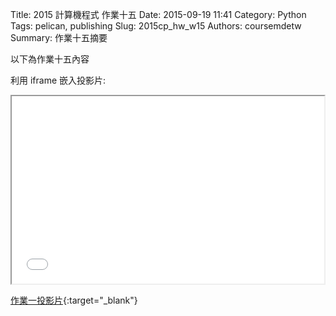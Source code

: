 Title: 2015 計算機程式 作業十五
Date: 2015-09-19 11:41
Category: Python
Tags: pelican, publishing
Slug: 2015cp_hw_w15
Authors: coursemdetw
Summary: 作業十五摘要

以下為作業十五內容

利用 iframe 嵌入投影片:

<iframe src="40423113_cp_w15_p.html" width="500" height="300"></iframe>

[作業一投影片](40423113_cp_w15_p.html){:target="_blank"}

